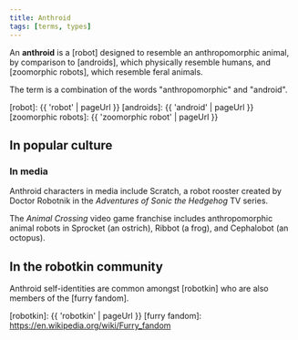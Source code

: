 ```yaml
---
title: Anthroid
tags: [terms, types]
---
```


An **anthroid** is a [robot] designed to resemble an anthropomorphic animal, by comparison to [androids], which physically resemble humans, and [zoomorphic robots], which resemble feral animals.

The term is a combination of the words "anthropomorphic" and "android".

[robot]: {{ 'robot' | pageUrl }}
[androids]: {{ 'android' | pageUrl }}
[zoomorphic robots]: {{ 'zoomorphic robot' | pageUrl }}

## In popular culture

### In media

Anthroid characters in media include Scratch, a robot rooster created by Doctor Robotnik in the _Adventures of Sonic the Hedgehog_ TV series.

The _Animal Crossing_ video game franchise includes anthropomorphic animal robots in Sprocket (an ostrich), Ribbot (a frog), and Cephalobot (an octopus).

## In the robotkin community

Anthroid self-identities are common amongst [robotkin] who are also members of the [furry fandom].

[robotkin]: {{ 'robotkin' | pageUrl }}
[furry fandom]: https://en.wikipedia.org/wiki/Furry_fandom
